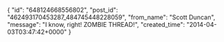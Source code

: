 {
   "id": "648124668556802",
   "post_id": "462493170453287_484745448228059",
   "from_name": "Scott Duncan",
   "message": "I know, right! ZOMBIE THREAD!",
   "created_time": "2014-04-03T03:47:42+0000"
 }
